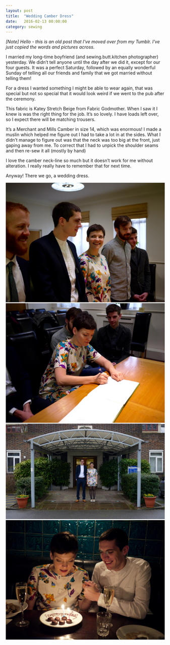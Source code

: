 ```yaml
---
layout: post
title:  "Wedding Camber Dress"
date:   2016-02-13 00:00:00
category: sewing
---
```


_[Note] Hello - this is an old post that I've moved over from my Tumblr. I've just copied the words and pictures across._

I married my long-time boyfriend (and sewing.butt.kitchen photographer) yesterday. We didn’t tell anyone until the day after we did it, except for our four guests. It was a perfect Saturday, followed by an equally wonderful Sunday of telling all our friends and family that we got married without telling them!

For a dress I wanted something I might be able to wear again, that was special but not so special that it would look weird if we went to the pub after the ceremony.

This fabric is Katey Stretch Beige from Fabric Godmother. When I saw it I knew is was the right thing for the job. It’s so lovely. I have loads left over, so I expect there will be matching trousers.

It’s a Merchant and Mills Camber in size 14, which was enormous! I made a muslin which helped me figure out I had to take a lot in at the sides. What I didn’t manage to figure out was that the neck was too big at the front, just gaping away from me. To correct that I had to unpick the shoulder seams and then re-sew it all (mostly by hand)

I love the camber neck-line so much but it doesn’t work for me without alteration. I really really have to remember that for next time.

Anyway! There we go, a wedding dress.

![Wedding camber](/assets/img/sewing/wedding.1.jpg)
![Wedding camber](/assets/img/sewing/wedding.2.jpg)
![Wedding camber](/assets/img/sewing/wedding.3.jpg)
![Wedding camber](/assets/img/sewing/wedding.4.jpg)
